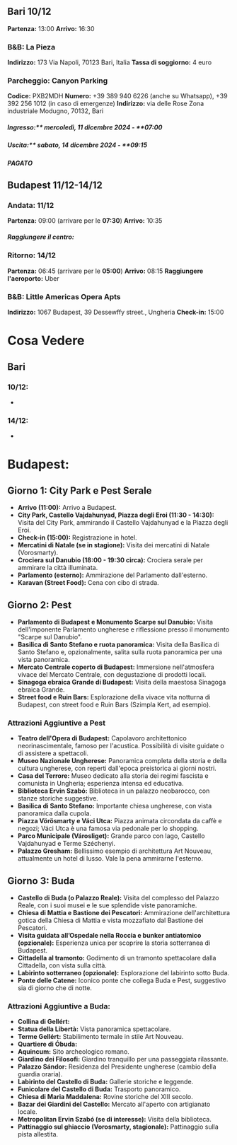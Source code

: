 
## **Bari** 10/12

**Partenza:** 13:00
**Arrivo:** 16:30
### **B&B:** La Pieza

**Indirizzo:** 173 Via Napoli, 70123 Bari, Italia
**Tassa di soggiorno:** 4 euro
### **Parcheggio:** Canyon Parking

**Codice:** PXB2MDH
**Numero:** +39 389 940 6226 (anche su Whatsapp), +39 392 256 1012 (in caso di emergenze)
**Indirizzo:** via delle Rose Zona industriale Modugno, 70132, Bari
##### Ingresso:** mercoledì, 11 dicembre 2024 - **07:00

##### Uscita:** sabato, 14 dicembre 2024 - **09:15

##### PAGATO

## **Budapest** 11/12-14/12

### **Andata:** 11/12

**Partenza:** 09:00 (arrivare per le **07:30**)
**Arrivo:** 10:35
##### Raggiungere il centro:

### **Ritorno:** 14/12

**Partenza:** 06:45 (arrivare per le **05:00**)
**Arrivo:** 08:15
**Raggiungere l'aeroporto:** Uber

### **B&B:** Little Americas Opera Apts

**Indirizzo:** 1067 Budapest, 39 Dessewffy street., Ungheria
**Check-in:** 15:00

# **Cosa Vedere**

## **Bari**

### 10/12:

- 
### 14/12:

- 
# **Budapest:**

## Giorno 1: City Park e Pest Serale

* **Arrivo (11:00):** Arrivo a Budapest.
* **City Park, Castello Vajdahunyad, Piazza degli Eroi (11:30 - 14:30):** Visita del City Park, ammirando il Castello Vajdahunyad e la Piazza degli Eroi.
* **Check-in (15:00):** Registrazione in hotel.
* **Mercatini di Natale (se in stagione):** Visita dei mercatini di Natale (Vorosmarty).
* **Crociera sul Danubio (18:00 - 19:30 circa):** Crociera serale per ammirare la città illuminata.
* **Parlamento (esterno):** Ammirazione del Parlamento dall'esterno.
* **Karavan (Street Food):** Cena con cibo di strada.

## Giorno 2: Pest 

* **Parlamento di Budapest e Monumento Scarpe sul Danubio:** Visita dell'imponente Parlamento ungherese e riflessione presso il monumento "Scarpe sul Danubio".
* **Basilica di Santo Stefano e ruota panoramica:** Visita della Basilica di Santo Stefano e, opzionalmente, salita sulla ruota panoramica per una vista panoramica.
* **Mercato Centrale coperto di Budapest:** Immersione nell'atmosfera vivace del Mercato Centrale, con degustazione di prodotti locali.
* **Sinagoga ebraica Grande di Budapest:** Visita della maestosa Sinagoga ebraica Grande.
* **Street food e Ruin Bars:** Esplorazione della vivace vita notturna di Budapest, con street food e Ruin Bars (Szimpla Kert, ad esempio).

### Attrazioni Aggiuntive a Pest

* **Teatro dell'Opera di Budapest:** Capolavoro architettonico neorinascimentale, famoso per l'acustica. Possibilità di visite guidate o di assistere a spettacoli.
* **Museo Nazionale Ungherese:** Panoramica completa della storia e della cultura ungherese, con reperti dall'epoca preistorica ai giorni nostri.
* **Casa del Terrore:** Museo dedicato alla storia dei regimi fascista e comunista in Ungheria; esperienza intensa ed educativa.
* **Biblioteca Ervin Szabó:** Biblioteca in un palazzo neobarocco, con stanze storiche suggestive.
* **Basilica di Santo Stefano:** Importante chiesa ungherese, con vista panoramica dalla cupola.
* **Piazza Vörösmarty e Váci Utca:** Piazza animata circondata da caffè e negozi; Váci Utca è una famosa via pedonale per lo shopping.
* **Parco Municipale (Városliget):** Grande parco con lago, Castello Vajdahunyad e Terme Széchenyi.
* **Palazzo Gresham:** Bellissimo esempio di architettura Art Nouveau, attualmente un hotel di lusso. Vale la pena ammirarne l'esterno.

## Giorno 3: Buda 

* **Castello di Buda (o Palazzo Reale):** Visita del complesso del Palazzo Reale, con i suoi musei e le sue splendide viste panoramiche.
* **Chiesa di Mattia e Bastione dei Pescatori:** Ammirazione dell'architettura gotica della Chiesa di Mattia e vista mozzafiato dal Bastione dei Pescatori.
* **Visita guidata all’Ospedale nella Roccia e bunker antiatomico (opzionale):** Esperienza unica per scoprire la storia sotterranea di Budapest.
* **Cittadella al tramonto:** Godimento di un tramonto spettacolare dalla Cittadella, con vista sulla città.
* **Labirinto sotterraneo (opzionale):** Esplorazione del labirinto sotto Buda.
* **Ponte delle Catene:** Iconico ponte che collega Buda e Pest, suggestivo sia di giorno che di notte.

### Attrazioni Aggiuntive a Buda:

* **Collina di Gellért:**
 * **Statua della Libertà:** Vista panoramica spettacolare.
 * **Terme Gellért:** Stabilimento termale in stile Art Nouveau.
* **Quartiere di Óbuda:**
 * **Aquincum:** Sito archeologico romano.
* **Giardino dei Filosofi:** Giardino tranquillo per una passeggiata rilassante.
* **Palazzo Sándor:** Residenza del Presidente ungherese (cambio della guardia oraria).
* **Labirinto del Castello di Buda:** Gallerie storiche e leggende.
* **Funicolare del Castello di Buda:** Trasporto panoramico.
* **Chiesa di Maria Maddalena:** Rovine storiche del XIII secolo.
* **Bazar dei Giardini del Castello:** Mercato all'aperto con artigianato locale.
* **Metropolitan Ervin Szabó (se di interesse):** Visita della biblioteca.
* **Pattinaggio sul ghiaccio (Vorosmarty, stagionale):** Pattinaggio sulla pista allestita.

